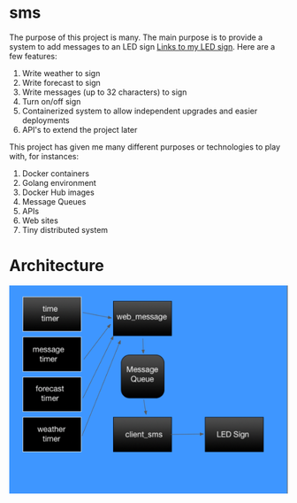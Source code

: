 # sms

The purpose of this project is many.  The main purpose is to provide a system to add messages to an LED sign [Links to my LED sign](https://supermitsuba.github.io/2013/07/14/led-bulletin-board/).  Here are a few features:

1. Write weather to sign
2. Write forecast to sign
3. Write messages (up to 32 characters) to sign
4. Turn on/off sign
5. Containerized system to allow independent upgrades and easier deployments
6. API's to extend the project later

This project has given me many different purposes or technologies to play with, for instances:

1. Docker containers
2. Golang environment
3. Docker Hub images
4. Message Queues
5. APIs
6. Web sites
7. Tiny distributed system

Architecture
============
![](https://raw.githubusercontent.com/supermitsuba/sms/master/architecture.png)
